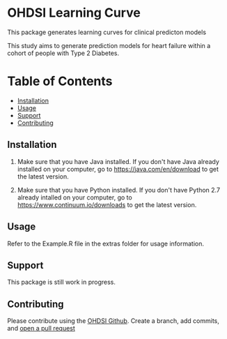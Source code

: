 # OHDSI Learning Curve

This package generates learning curves for clinical predicton models

This study aims to generate prediction models for heart failure within
a cohort of people with Type 2 Diabetes.

# Table of Contents
- [Installation](#installation)
- [Usage](#examples)
- [Support](#support)
- [Contributing](#contributing)

## Installation

1. Make sure that you have Java installed. If you don't have Java already installed on your computer, go to https://java.com/en/download to get the latest version.

2. Make sure that you have Python installed. If you don't have Python 2.7 already intalled on your computer, go to https://www.continuum.io/downloads to get the latest version.

## Usage

Refer to the Example.R file in the extras folder for usage information.

## Support

This package is still work in progress.

## Contributing

Please contribute using the [OHDSI Github](https://github.com/OHDSI/StudyProtocolSandbox). Create a branch, add commits, and [open a pull request](#https://github.com/OHDSI/StudyProtocolSandbox/compare)
